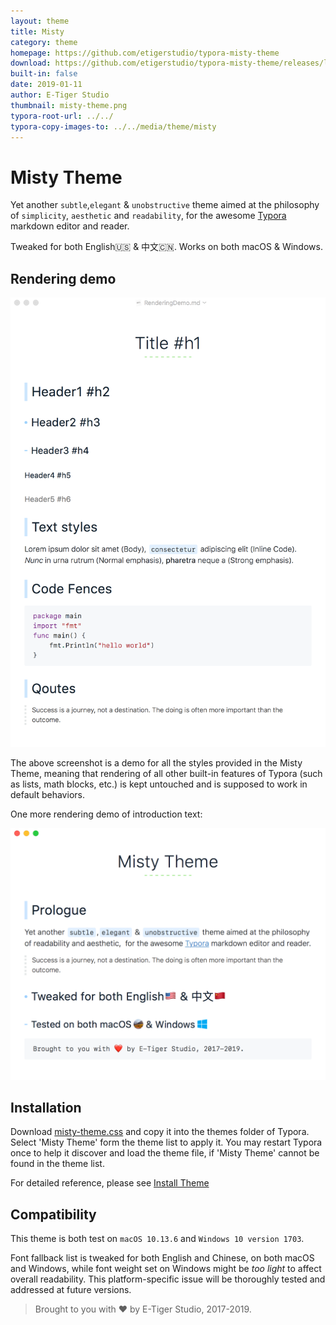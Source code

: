 ```yaml
---
layout: theme
title: Misty
category: theme
homepage: https://github.com/etigerstudio/typora-misty-theme
download: https://github.com/etigerstudio/typora-misty-theme/releases/latest
built-in: false
date: 2019-01-11
author: E-Tiger Studio
thumbnail: misty-theme.png
typora-root-url: ../../
typora-copy-images-to: ../../media/theme/misty
---
```


# Misty Theme

Yet another `subtle`,`elegant` & `unobstructive` theme aimed at the philosophy of `simplicity`, `aesthetic` and `readability`, for the awesome [Typora](https://typora.io/) markdown editor and reader.

Tweaked for both English🇺🇸 & 中文🇨🇳. Works on both macOS & Windows.

## Rendering demo

<img src="/media/theme/misty/rendering-demo.png" alt="Rendering demo" width="674"/>

The above screenshot is a demo for all the styles provided in the Misty Theme, meaning that rendering of all other built-in features of Typora (such as lists, math blocks, etc.) is kept untouched and is supposed to work in default behaviors.

One more rendering demo of introduction text:

<img src="/media/theme/misty/misty-theme.png" alt="Misty Theme" width="674"/>

## Installation

Download [misty-theme.css](https://github.com/etigerstudio/typora-misty-theme/releases/latest) and copy it into the themes folder of Typora. Select 'Misty Theme' form the theme list to apply it. You may restart Typora once to help it discover and load the theme file, if 'Misty Theme' cannot be found in the theme list.

For detailed reference, please see [Install Theme](https://theme.typora.io/doc/Install-Theme/)

## Compatibility

This theme is both test on `macOS 10.13.6` and `Windows 10 version 1703`.

Font fallback list is tweaked for both English and Chinese, on both macOS and Windows, while font weight set on Windows might be *too light* to affect overall readability. This platform-specific issue will be thoroughly tested and addressed at future versions.

> Brought to you with ❤️ by E-Tiger Studio, 2017-2019.
